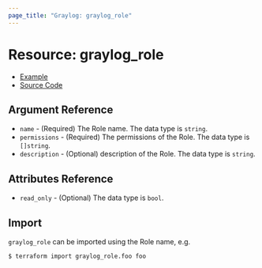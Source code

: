 ```yaml
---
page_title: "Graylog: graylog_role"
---
```


# Resource: graylog_role

* [Example](https://github.com/terraform-provider-graylog/terraform-provider-graylog/blob/master/examples/v0.12/role.tf)
* [Source Code](https://github.com/terraform-provider-graylog/terraform-provider-graylog/blob/master/graylog/resource/role/resource.go)

## Argument Reference

* `name` - (Required) The Role name. The data type is `string`.
* `permissions` - (Required) The permissions of the Role. The data type is `[]string`.
* `description` - (Optional) description of the Role. The data type is `string`.

## Attributes Reference

* `read_only` - (Optional) The data type is `bool`.

## Import

`graylog_role` can be imported using the Role name, e.g.

```
$ terraform import graylog_role.foo foo
```
